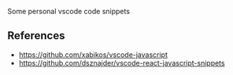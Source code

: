 Some personal vscode code snippets

## References

- https://github.com/xabikos/vscode-javascript
- https://github.com/dsznajder/vscode-react-javascript-snippets